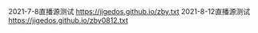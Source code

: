 2021-7-8直播源测试
https://jigedos.github.io/zby.txt
2021-8-12直播源测试
https://jigedos.github.io/zby0812.txt

